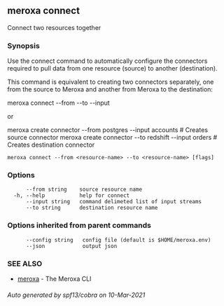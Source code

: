 ## meroxa connect

Connect two resources together

### Synopsis

Use the connect command to automatically configure the connectors required to pull data from one resource 
(source) to another (destination).

This command is equivalent to creating two connectors separately, one from the source to Meroxa and another from Meroxa 
to the destination:

meroxa connect --from <resource-name> --to <resource-name> --input <source-input>

or

meroxa create connector --from postgres --input accounts # Creates source connector
meroxa create connector --to redshift --input orders # Creates destination connector


```
meroxa connect --from <resource-name> --to <resource-name> [flags]
```

### Options

```
      --from string    source resource name
  -h, --help           help for connect
      --input string   command delimeted list of input streams
      --to string      destination resource name
```

### Options inherited from parent commands

```
      --config string   config file (default is $HOME/meroxa.env)
      --json            output json
```

### SEE ALSO

* [meroxa](meroxa.md)	 - The Meroxa CLI

###### Auto generated by spf13/cobra on 10-Mar-2021
